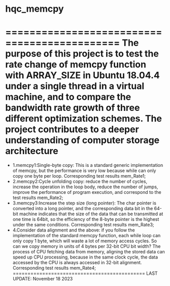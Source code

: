 # hqc_memcpy
=============================================
The purpose of this project is to test the rate 
change of memcpy function with ARRAY_SIZE in 
Ubuntu 18.04.4 under a single thread in a 
virtual machine, and to compare the bandwidth rate 
growth of three different optimization schemes.
The project contributes to a deeper understanding 
of computer storage architecture
=============================================
* 1.memcpy1:Single-byte copy: This is a standard 
  generic implementation of memcpy, but the performance 
  is very low because while can only copy one byte 
  per loop. Corresponding test results mem_Rate1;
* 2.memcpy2:Cycle unfolding copy: reduce the number 
  of cycles, increase the operation in the loop body, 
  reduce the number of jumps, improve the performance 
  of program execution, and correspond to the test 
  results mem_Rate2;
* 3.memcpy3:Increase the step size (long pointer): 
  The char pointer is converted into a long pointer, 
  and the corresponding data bit in the 64-bit machine 
  indicates that the size of the data that can be 
  transmitted at one time is 64bit, so the efficiency 
  of the 8-byte pointer is the highest under the same 
  conditions. Corresponding test results mem_Rate3;
* 4.Consider data alignment and the above: if you 
  follow the implementation of the standard memcpy 
  function, each while loop can only copy 1 byte, 
  which will waste a lot of memory access cycles. 
  So can we copy memory in units of 4 bytes per 32-bit 
  CPU bit width? The process of CPU fetching data from memory, 
  aligning the stored data can speed up CPU processing, 
  because in the same clock cycle, the data accessed by 
  the CPU is always accessed in 32-bit alignment. 
  Corresponding test results mem_Rate4;
=============================================
LAST UPDATE: November 18 2023
